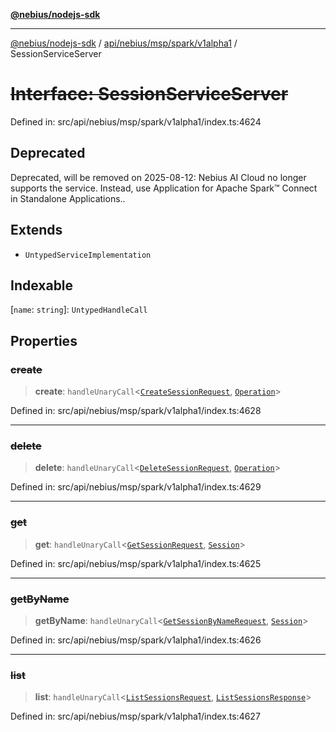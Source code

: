 [**@nebius/nodejs-sdk**](../../../../../../README.md)

***

[@nebius/nodejs-sdk](../../../../../../README.md) / [api/nebius/msp/spark/v1alpha1](../README.md) / SessionServiceServer

# ~~Interface: SessionServiceServer~~

Defined in: src/api/nebius/msp/spark/v1alpha1/index.ts:4624

## Deprecated

Deprecated, will be removed on 2025-08-12: Nebius AI Cloud no longer supports the service. Instead, use Application for Apache Spark™ Connect in Standalone Applications..

## Extends

- `UntypedServiceImplementation`

## Indexable

\[`name`: `string`\]: `UntypedHandleCall`

## Properties

### ~~create~~

> **create**: `handleUnaryCall`\<[`CreateSessionRequest`](CreateSessionRequest.md), [`Operation`](../../../../common/v1/interfaces/Operation.md)\>

Defined in: src/api/nebius/msp/spark/v1alpha1/index.ts:4628

***

### ~~delete~~

> **delete**: `handleUnaryCall`\<[`DeleteSessionRequest`](DeleteSessionRequest.md), [`Operation`](../../../../common/v1/interfaces/Operation.md)\>

Defined in: src/api/nebius/msp/spark/v1alpha1/index.ts:4629

***

### ~~get~~

> **get**: `handleUnaryCall`\<[`GetSessionRequest`](GetSessionRequest.md), [`Session`](Session.md)\>

Defined in: src/api/nebius/msp/spark/v1alpha1/index.ts:4625

***

### ~~getByName~~

> **getByName**: `handleUnaryCall`\<[`GetSessionByNameRequest`](GetSessionByNameRequest.md), [`Session`](Session.md)\>

Defined in: src/api/nebius/msp/spark/v1alpha1/index.ts:4626

***

### ~~list~~

> **list**: `handleUnaryCall`\<[`ListSessionsRequest`](ListSessionsRequest.md), [`ListSessionsResponse`](ListSessionsResponse.md)\>

Defined in: src/api/nebius/msp/spark/v1alpha1/index.ts:4627
